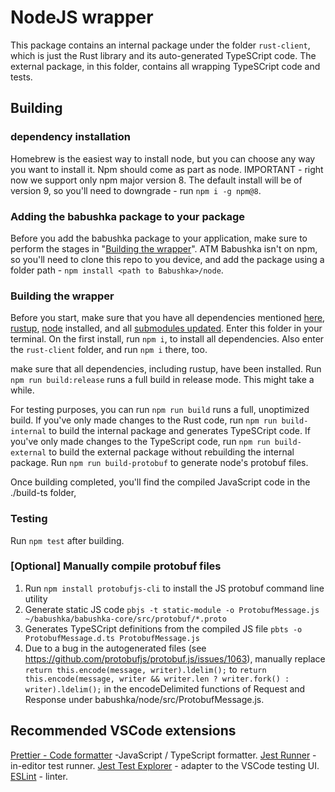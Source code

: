 # NodeJS wrapper

This package contains an internal package under the folder `rust-client`, which is just the Rust library and its auto-generated TypeSCript code. The external package, in this folder, contains all wrapping TypeSCript code and tests.

## Building

### dependency installation

Homebrew is the easiest way to install node, but you can choose any way you want to install it.
Npm should come as part as node. IMPORTANT - right now we support only npm major version 8.
The default install will be of version 9, so you'll need to downgrade - run `npm i -g npm@8`.

### Adding the babushka package to your package

Before you add the babushka package to your application, make sure to perform the stages in "[Building the wrapper](#building-the-wrapper)".
ATM Babushka isn't on npm, so you'll need to clone this repo to you device, and add the package using a folder path - `npm install <path to Babushka>/node`.

### Building the wrapper

Before you start, make sure that you have all dependencies mentioned [here](../README.md#development-pre-requirements), [rustup](../README.md#rustup), [node](../README.md#node-16-or-newer) installed, and all [submodules updated](../README.md#git-submodule).
Enter this folder in your terminal.
On the first install, run `npm i`, to install all dependencies. Also enter the `rust-client` folder, and run `npm i` there, too.

make sure that all dependencies, including rustup, have been installed.
Run `npm run build:release` runs a full build in release mode. This might take a while.

For testing purposes, you can run `npm run build` runs a full, unoptimized build.
If you've only made changes to the Rust code, run `npm run build-internal` to build the internal package and generates TypeSCript code.
If you've only made changes to the TypeScript code, run `npm run build-external` to build the external package without rebuilding the internal package.
Run `npm run build-protobuf` to generate node's protobuf files.

Once building completed, you'll find the compiled JavaScript code in the ./build-ts folder,

### Testing

Run `npm test` after building.

### [Optional] Manually compile protobuf files

1. Run `npm install protobufjs-cli` to install the JS protobuf command line utility
2. Generate static JS code `pbjs -t static-module -o ProtobufMessage.js ~/babushka/babushka-core/src/protobuf/*.proto`
3. Generates TypeSCript definitions from the compiled JS file `pbts -o ProtobufMessage.d.ts ProtobufMessage.js`
4. Due to a bug in the autogenerated files (see https://github.com/protobufjs/protobuf.js/issues/1063), manually replace `return this.encode(message, writer).ldelim();` to `return this.encode(message, writer && writer.len ? writer.fork() : writer).ldelim();` in the encodeDelimited functions of Request and Response under babushka/node/src/ProtobufMessage.js.

## Recommended VSCode extensions

[Prettier - Code formatter](https://marketplace.visualstudio.com/items?itemName=esbenp.prettier-vscode) -JavaScript / TypeScript formatter.
[Jest Runner](https://marketplace.visualstudio.com/items?itemName=firsttris.vscode-jest-runner) - in-editor test runner.
[Jest Test Explorer](https://marketplace.visualstudio.com/items?itemName=kavod-io.vscode-jest-test-adapter) - adapter to the VSCode testing UI.
[ESLint](https://marketplace.visualstudio.com/items?itemName=dbaeumer.vscode-eslint) - linter.
